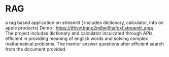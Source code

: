 # RAG
a rag based application on streamlit ( includes dictionary, calculator, info on apple products)
Demo : https://jfhvvtbgnp2m8wj6hsfgxf.streamlit.app/  
The project includes dictionary and calculator inculcated through APIs, efficient in providing meaning of english words and solving complex mathematical problems. The mentor answer questions after efficient search from the document provided.
